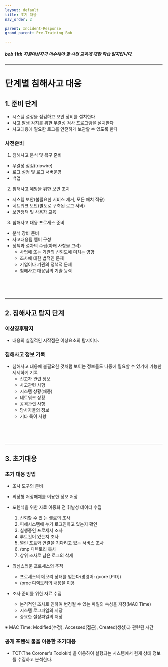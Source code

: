 ```yaml
---
layout: default
title: 초기 대응
nav_order: 2

parent: Incident-Response
grand_parent: Pre-Training Bob

---
```


##### bob 11th 지원대상자가 이수해야 할 사전 교육에 대한 학습 일지입니다.

-----

# 단계별 침해사고 대응
## 1. 준비 단계
- 시스템 설정을 점검하고 보안 장비를 설치한다
- 사고 발생 감지를 위한 무결성 검사 프로그램을 설치한다
- 사고대응에 필요한 로그를 안전하게 보관할 수 있도록 한다

### 사전준비
1. 침해사고 분석 및 복구 준비
- 무결성 점검(tripwire)
- 로그 설정 및 로그 서버운영
- 백업

2. 침해사고 예방을 위한 보안 조치
- 시스템 보안(불필요한 서비스 제거, 모든 패치 적용)
- 네트워크 보안(별도로 구축된 로그 서버)
- 보안정책 및 사용자 교육

3. 침해사고 대응 프로세스 준비
- 분석 장비 준비
- 사고대응팀 멤버 구성
- 정책과 절차의 수립(아래 사항을 고려)
  - 사업에 또는 기관의 신뢰도에 미치는 영향
  - 조사에 대한 법적인 문제
  - 기업이나 기관의 정책적 문제
  - 침해사고 대응팀의 기술 능력

<br><br><br>

-----

## 2. 침해사고 탐지 단계
### 이상징후탐지
- 대응의 실질적인 시작점은 이상요소의 탐지이다.

### 침해사고 정보 기록
- 침해사고 대응에 불필요한 것처럼 보이는 정보들도 나중에 필요할 수 있기에 가능한 세세하게 기록
  - 신고자 관련 정보
  - 사고관련 사항
  - 시스템 상황(채증)
  - 네트워크 상황
  - 공격관련 사항
  - 당사자들의 정보
  - 기타 특이 사항

<br><br><br>

-----

## 3. 초기대응
### 초기 대응 방법
- 조사 도구의 준비
- 외장형 저장매체를 이용한 정보 저장
- 포렌식을 위한 자료 이중화 전 휘발성 데이터 수집
  1. 신뢰할 수 있 는 쉘로의 조사
  2. 피해시스템에 누가 로그인하고 있는지 확인
  3. 실행중인 프로세서 조사
  4. 루트킷이 있는지 조사
  5. 열린 포트와 연결을 기다리고 있는 서비스 조사
  6. /tmp 디렉토리 복사
  7. 상위 조사로 남은 로그의 삭제


- 의심스러운 프로세스의 추적
  - 프로세스의 메모리 상태를 얻는다(명령어: gcore [PID])
  - /proc 디렉토리의 내용물 이용

- 조사 준비를 위한 자료 수집
  - 본격적인 조사로 인하여 변경될 수 있는 파일의 속성을 저장(MAC Time)
  - 시스템 로그파일의 저장
  - 중요한 설정파일의 저장

※ MAC Time: Modified(수정), Accessed(접근), Created(생성)과 관련된 시간

### 공개 포렌식 툴을 이용한 초기대응
- TCT(The Coroner's Toolokit) 을 이용하여 실행되는 시스템에서 현재 상태 정보를 수집하고 분석한다.





